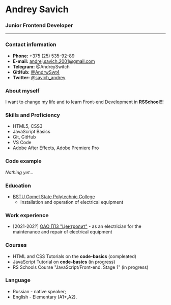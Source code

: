 # Andrey Savich

### Junior Frontend Developer

---

### Contact information

- **Phone:** +375 (25) 535-92-89
- **E-mail:** andrej.savich.2001@gmail.com
- **Telegram:** @AndreySwitch
- **GitHub:** [@AndrwSwt4](https://github.com/AndrwSwt4)
- **Twitter:** [@savich_andrey](https://twitter.com/savich_andrey)

### About myself

I want to change my life and to learn Front-end Development in **RSSchool**!!!

### Skills and Proficiency

- HTML5, CSS3
- JavaScript Basics
- Git, GitHub
- VS Code
- Adobe After Effects, Adobe Premiere Pro

### Code example

*Nothing yet...*

### Education

- [BSTU Gomel State Polytechnic College](https://gomel.belstu.by)
  - Installation and operation of electrical equipment

### Work experience

- [2021-202?]
[OAO ГЛЗ "Центролит"](https://www.glz-centrolit.by) - as an electrician for the maintenance and repair of electrical equipment

### Courses

- HTML and CSS Tutorials on the **code-basics** (compleated)
- JavaScript Tutorial on **code-basics** (in progress)
- RS Schools Course "JavaScript/Front-end. Stage 1" (in progress)

### Language

- Russian - native speaker;
- English - Elementary (A1+,A2).
